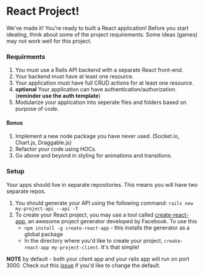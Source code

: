 # React Project! 

We've made it! You're ready to built a React application! Before you start ideating, think about some of the project requirements. Some ideas (games) may not work well for this project. 

### Requirments

1. You must use a Rails API backend with a separate React front-end.
2. Your backend must have at least one resource. 
3. Your application must have full CRUD actions for at least one resource. 
4. __optional__ Your application can have authentication/authorization. (**reminder use the auth template**)
5. Modularize your application into seperate files and folders based on purpose of code. 

#### Bonus
1. Implement a new node package you have never used. (Socket.io, Chart.js, Draggable.js)
2. Refactor your code using HOCs.
3. Go above and beyond in styling for animations and transitions.

### Setup

Your apps should live in separate repositories. This means you will have two separate repos. 

1. You should generate your API using the following command: `rails new my-project-api --api -T` 
2. To create your React project, you may use a tool called [create-react-app](https://github.com/facebookincubator/create-react-app), an awesome project generator developed by Facebook. To use this
	+ `npm install -g create-react-app` - this installs the generator as a global package
	+ In the directory where you'd like to create your project, `create-react-app my-project-client`. It's that simple! 

**NOTE** by default - both your client app and your rails app will run on port 3000. Check out this [issue](https://github.com/facebookincubator/create-react-app/issues/1083) if you'd like to change the default.
